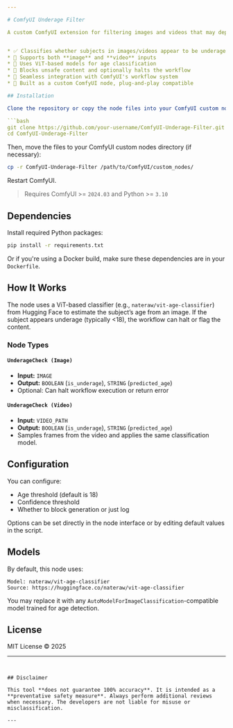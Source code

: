 ```yaml
---

# ComfyUI Underage Filter

A custom ComfyUI extension for filtering images and videos that may depict **underage content**, using state-of-the-art image classification models. This tool is designed to support responsible deployment of generative AI by enforcing ethical and legal content moderation.


* ✅ Classifies whether subjects in images/videos appear to be underage
* 📼 Supports both **image** and **video** inputs
* 🧠 Uses ViT-based models for age classification
* 🚫 Blocks unsafe content and optionally halts the workflow
* 🔁 Seamless integration with ComfyUI's workflow system
* 🧩 Built as a custom ComfyUI node, plug-and-play compatible

## Installation

Clone the repository or copy the node files into your ComfyUI custom node directory:

```bash
git clone https://github.com/your-username/ComfyUI-Underage-Filter.git
cd ComfyUI-Underage-Filter
```

Then, move the files to your ComfyUI custom nodes directory (if necessary):

```bash
cp -r ComfyUI-Underage-Filter /path/to/ComfyUI/custom_nodes/
```

Restart ComfyUI.

> Requires ComfyUI >= `2024.03` and Python >= `3.10`

## Dependencies

Install required Python packages:

```bash
pip install -r requirements.txt
```

Or if you're using a Docker build, make sure these dependencies are in your `Dockerfile`.

## How It Works

The node uses a ViT-based classifier (e.g., `nateraw/vit-age-classifier`) from Hugging Face to estimate the subject’s age from an image. If the subject appears underage (typically <18), the workflow can halt or flag the content.

### Node Types

#### `UnderageCheck (Image)`

* **Input:** `IMAGE`
* **Output:** `BOOLEAN` (`is_underage`), `STRING` (`predicted_age`)
* Optional: Can halt workflow execution or return error

#### `UnderageCheck (Video)`

* **Input:** `VIDEO_PATH`
* **Output:** `BOOLEAN` (`is_underage`), `STRING` (`predicted_age`)
* Samples frames from the video and applies the same classification model.

## Configuration

You can configure:

* Age threshold (default is 18)
* Confidence threshold
* Whether to block generation or just log

Options can be set directly in the node interface or by editing default values in the script.

## Models

By default, this node uses:

```
Model: nateraw/vit-age-classifier
Source: https://huggingface.co/nateraw/vit-age-classifier
```

You may replace it with any `AutoModelForImageClassification`-compatible model trained for age detection.

## License

MIT License © 2025

---
```


## Disclaimer

This tool **does not guarantee 100% accuracy**. It is intended as a **preventative safety measure**. Always perform additional reviews when necessary. The developers are not liable for misuse or misclassification.

---
